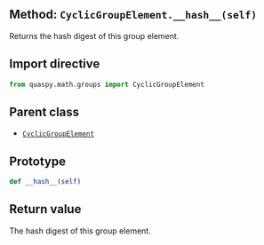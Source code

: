 ## Method: <code>CyclicGroupElement.\_\_hash\_\_(self)</code>
Returns the hash digest of this group element.

## Import directive
```python
from quaspy.math.groups import CyclicGroupElement
```

## Parent class
- [<code>CyclicGroupElement</code>](../CyclicGroupElement.md)

## Prototype
```python
def __hash__(self)
```

## Return value
The hash digest of this group element.

